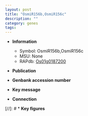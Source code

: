 ```yaml
---
layout: post
title: "OsmiR156b,OsmiR156c"
description: ""
category: genes
tags: 
---
```


* **Information**  
    + Symbol: OsmiR156b,OsmiR156c  
    + MSU: None  
    + RAPdb: [Os01g0187200](https://rapdb.dna.affrc.go.jp/locus/?name=Os01g0187200)  

* **Publication**  

* **Genbank accession number**  

* **Key message**  

* **Connection**  

[//]: # * **Key figures**  


